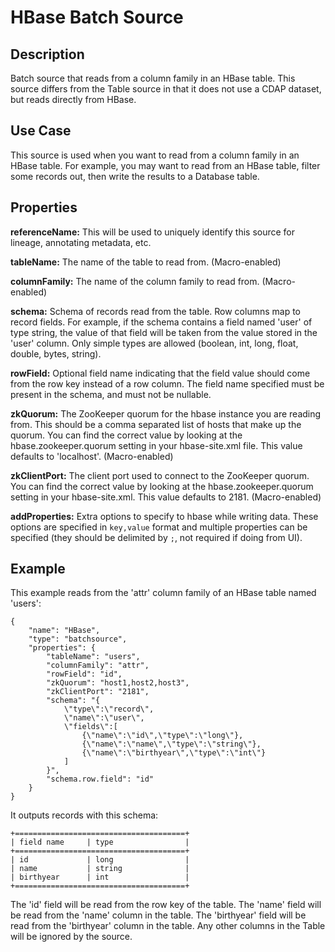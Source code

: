 # HBase Batch Source


## Description
Batch source that reads from a column family in an HBase table.
This source differs from the Table source in that it does not use a CDAP dataset,
but reads directly from HBase.


## Use Case
This source is used when you want to read from a column family in an HBase table.
For example, you may want to read from an HBase table, filter some records out,
then write the results to a Database table. 


## Properties
**referenceName:** This will be used to uniquely identify this source for lineage, annotating metadata, etc.

**tableName:** The name of the table to read from. (Macro-enabled)

**columnFamily:** The name of the column family to read from. (Macro-enabled)

**schema:** Schema of records read from the table. Row columns map to record
fields. For example, if the schema contains a field named 'user' of type string, the value
of that field will be taken from the value stored in the 'user' column. Only simple types
are allowed (boolean, int, long, float, double, bytes, string).

**rowField:** Optional field name indicating that the field value should
come from the row key instead of a row column. The field name specified must be present in
the schema, and must not be nullable.

**zkQuorum:** The ZooKeeper quorum for the hbase instance you are reading from. This should
be a comma separated list of hosts that make up the quorum. You can find the correct value
by looking at the hbase.zookeeper.quorum setting in your hbase-site.xml file. This value
defaults to 'localhost'. (Macro-enabled)

**zkClientPort:** The client port used to connect to the ZooKeeper quorum.
You can find the correct value by looking at the hbase.zookeeper.quorum setting in your hbase-site.xml.
This value defaults to 2181. (Macro-enabled)

**addProperties:** Extra options to specify to hbase while writing data.
These options are specified in `key,value` format and multiple properties can be specified 
(they should be delimited by `;`, not required if doing from UI).

Example
-------
This example reads from the 'attr' column family of an HBase table named 'users':

    {
        "name": "HBase",
        "type": "batchsource",
        "properties": {
            "tableName": "users",
            "columnFamily": "attr",
            "rowField": "id",
            "zkQuorum": "host1,host2,host3",
            "zkClientPort": "2181",
            "schema": "{
                \"type\":\"record\",
                \"name\":\"user\",
                \"fields\":[
                    {\"name\":\"id\",\"type\":\"long\"},
                    {\"name\":\"name\",\"type\":\"string\"},
                    {\"name\":\"birthyear\",\"type\":\"int\"}
                ]
            }",
            "schema.row.field": "id"
        }
    }

It outputs records with this schema:

    +======================================+
    | field name     | type                |
    +======================================+
    | id             | long                |
    | name           | string              |
    | birthyear      | int                 |
    +======================================+

The 'id' field will be read from the row key of the table. The 'name' field will be read from the
'name' column in the table. The 'birthyear' field will be read from the 'birthyear' column in the
table. Any other columns in the Table will be ignored by the source.
